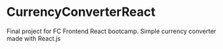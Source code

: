 # CurrencyConverterReact
Final project for FC Frontend React bootcamp. Simple currency converter made with React.js
